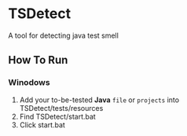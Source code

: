 # TSDetect
A tool for detecting java test smell 

## How To Run
### Winodows

1. Add your to-be-tested **Java** `file` or `projects` into TSDetect/tests/resources
2. Find TSDetect/start.bat
3. Click start.bat